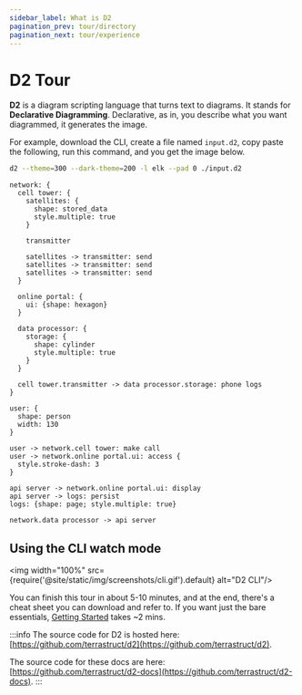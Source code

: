 ```yaml
---
sidebar_label: What is D2
pagination_prev: tour/directory
pagination_next: tour/experience
---
```


# D2 Tour

**D2** is a diagram scripting language that turns text to diagrams. It stands for
**Declarative Diagramming**. Declarative, as in, you describe what you want diagrammed, it
generates the image.

For example, download the CLI, create a file named `input.d2`, copy paste the following,
run this command, and you get the image below.

```sh
d2 --theme=300 --dark-theme=200 -l elk --pad 0 ./input.d2
```

<div style={{width: "100%", margin: "0 auto"}} className="embedSVG" dangerouslySetInnerHTML={{__html: require('@site/static/img/generated/terminal-theme.svg2')}}></div>

```d2
network: {
  cell tower: {
    satellites: {
      shape: stored_data
      style.multiple: true
    }

    transmitter

    satellites -> transmitter: send
    satellites -> transmitter: send
    satellites -> transmitter: send
  }

  online portal: {
    ui: {shape: hexagon}
  }

  data processor: {
    storage: {
      shape: cylinder
      style.multiple: true
    }
  }

  cell tower.transmitter -> data processor.storage: phone logs
}

user: {
  shape: person
  width: 130
}

user -> network.cell tower: make call
user -> network.online portal.ui: access {
  style.stroke-dash: 3
}

api server -> network.online portal.ui: display
api server -> logs: persist
logs: {shape: page; style.multiple: true}

network.data processor -> api server
```

## Using the CLI watch mode

<img width="100%" src={require('@site/static/img/screenshots/cli.gif').default}
alt="D2 CLI"/>

You can finish this tour in about 5-10 minutes, and at the end, there's a cheat sheet you
can download and refer to. If you want just the bare essentials, <a
href="/tour/hello-world">Getting Started</a> takes
~2 mins.

:::info
The source code for D2 is hosted here:
[https://github.com/terrastruct/d2](https://github.com/terrastruct/d2).

The source code for these docs are here:
[https://github.com/terrastruct/d2-docs](https://github.com/terrastruct/d2-docs).
:::
